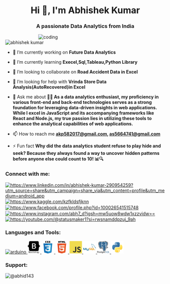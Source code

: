 <h1 align="center">Hi 👋, I'm Abhishek Kumar</h1>
<h3 align="center">A passionate Data Analytics from India</h3>

<img align="right" alt="coding" width="400" src="https://user-images.githubusercontent.com/55389276/140866485-8fb1c876-9a8f-4d6a-98dc-08c4981eaf70.gif">

<p align="left"> <img src="https://komarev.com/ghpvc/?username=ashutosh-pmishra&label=Profile%20views&color=0e75b6&style=flat](https://unsplash.com/photos/a-hacker-in-military-unifrorm-on-dark-web-cyberwar-concept-MZipVgacDso" alt="abhishek kumar" /> </p>

- 🔭 I’m currently working on **Future Data Analytics**

- 🌱 I’m currently learning **Execel,Sql,Tableau,Python Library**

- 👯 I’m looking to collaborate on **Road Accident Data in Excel**

- 🤝 I’m looking for help with **Vrinda Store Data Analysis(AutoRecovered)in Excel**

- 💬 Ask me about **👨‍💻 As a data analytics enthusiast, my proficiency in various front-end and back-end technologies serves as a strong foundation for leveraging data-driven insights in web applications. While I excel in JavaScript and its accompanying frameworks like React and Node.js, my true passion lies in utilizing these tools to enhance the analytical capabilities of web applications.**

- 📫 How to reach me **akp582017@gmail.com, as5664741@gmail.com**

- ⚡ Fun fact **Why did the data analytics student refuse to play hide and seek? Because they always found a way to uncover hidden patterns before anyone else could count to 10! 📊🔍**

<h3 align="left">Connect with me:</h3>
<p align="left">
<a href="https://linkedin.com/in/https://www.linkedin.com/in/abhishek-kumar-290954259?utm_source=share&utm_campaign=share_via&utm_content=profile&utm_medium=android_app" target="blank"><img align="center" src="https://raw.githubusercontent.com/rahuldkjain/github-profile-readme-generator/master/src/images/icons/Social/linked-in-alt.svg" alt="https://www.linkedin.com/in/abhishek-kumar-290954259?utm_source=share&utm_campaign=share_via&utm_content=profile&utm_medium=android_app" height="30" width="40" /></a>
<a href="https://kaggle.com/https://www.kaggle.com/kzfkldsfjknn" target="blank"><img align="center" src="https://raw.githubusercontent.com/rahuldkjain/github-profile-readme-generator/master/src/images/icons/Social/kaggle.svg" alt="https://www.kaggle.com/kzfkldsfjknn" height="30" width="40" /></a>
<a href="https://fb.com/https://www.facebook.com/profile.php?id=100026541515748" target="blank"><img align="center" src="https://raw.githubusercontent.com/rahuldkjain/github-profile-readme-generator/master/src/images/icons/Social/facebook.svg" alt="https://www.facebook.com/profile.php?id=100026541515748" height="30" width="40" /></a>
<a href="https://instagram.com/https://www.instagram.com/abh7_d?igsh=mw5uow8wdw1xzzvidw==" target="blank"><img align="center" src="https://raw.githubusercontent.com/rahuldkjain/github-profile-readme-generator/master/src/images/icons/Social/instagram.svg" alt="https://www.instagram.com/abh7_d?igsh=mw5uow8wdw1xzzvidw==" height="30" width="40" /></a>
<a href="https://www.youtube.com/c/https://youtube.com/@statusmaker1?si=rwsnamddpzuj_9ah" target="blank"><img align="center" src="https://raw.githubusercontent.com/rahuldkjain/github-profile-readme-generator/master/src/images/icons/Social/youtube.svg" alt="https://youtube.com/@statusmaker1?si=rwsnamddpzuj_9ah" height="30" width="40" /></a>
</p>

<h3 align="left">Languages and Tools:</h3>
<p align="left"> <a href="https://www.arduino.cc/" target="_blank" rel="noreferrer"> <img src="https://cdn.worldvectorlogo.com/logos/arduino-1.svg" alt="arduino" width="40" height="40"/> </a> <a href="https://getbootstrap.com" target="_blank" rel="noreferrer"> <img src="https://raw.githubusercontent.com/devicons/devicon/master/icons/bootstrap/bootstrap-plain-wordmark.svg" alt="bootstrap" width="40" height="40"/> </a> <a href="https://www.w3schools.com/css/" target="_blank" rel="noreferrer"> <img src="https://raw.githubusercontent.com/devicons/devicon/master/icons/css3/css3-original-wordmark.svg" alt="css3" width="40" height="40"/> </a> <a href="https://www.w3.org/html/" target="_blank" rel="noreferrer"> <img src="https://raw.githubusercontent.com/devicons/devicon/master/icons/html5/html5-original-wordmark.svg" alt="html5" width="40" height="40"/> </a> <a href="https://developer.mozilla.org/en-US/docs/Web/JavaScript" target="_blank" rel="noreferrer"> <img src="https://raw.githubusercontent.com/devicons/devicon/master/icons/javascript/javascript-original.svg" alt="javascript" width="40" height="40"/> </a> <a href="https://www.mysql.com/" target="_blank" rel="noreferrer"> <img src="https://raw.githubusercontent.com/devicons/devicon/master/icons/mysql/mysql-original-wordmark.svg" alt="mysql" width="40" height="40"/> </a> <a href="https://www.postgresql.org" target="_blank" rel="noreferrer"> <img src="https://raw.githubusercontent.com/devicons/devicon/master/icons/postgresql/postgresql-original-wordmark.svg" alt="postgresql" width="40" height="40"/> </a> <a href="https://www.python.org" target="_blank" rel="noreferrer"> <img src="https://raw.githubusercontent.com/devicons/devicon/master/icons/python/python-original.svg" alt="python" width="40" height="40"/> </a> </p>

<h3 align="left">Support:</h3>
<p><a href="https://www.buymeacoffee.com/@abhid143"> <img align="left" src="https://cdn.buymeacoffee.com/buttons/v2/default-yellow.png" height="50" width="210" alt="@abhid143" /></a></p><br><br>
